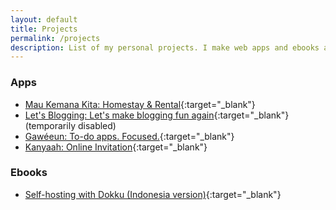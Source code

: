 ```yaml
---
layout: default
title: Projects
permalink: /projects
description: List of my personal projects. I make web apps and ebooks as well.
---
```


### Apps

* [Mau Kemana Kita: Homestay & Rental](https://maukemanakita.com){:target="_blank"}
* [Let's Blogging: Let's make blogging fun again](https://letsblogging.xyz){:target="_blank"} (temporarily disabled)
* [Gawéeun: To-do apps. Focused.](https://gaweeun.my.id){:target="_blank"}
* [Kanyaah: Online Invitation](https://kanyaah.com){:target="_blank"}

### Ebooks

* [Self-hosting with Dokku (Indonesia version)](https://clicky.id/adipurnm/self-hosting-dengan-dokku){:target="_blank"}
